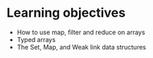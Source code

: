 # Learning objectives
- How to use map, filter and reduce on arrays
- Typed arrays
- The Set, Map, and Weak link data structures
